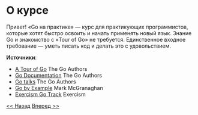 # О курсе

Привет! «Go на практике» — курс для практикующих программистов, которые хотят быстро освоить и начать применять новый
язык. Знание Go и знакомство с «Tour of Go» не требуется. Единственное входное требование — уметь писать код и делать
это с удовольствием.

**Источники**:

* [A Tour of Go](https://github.com/golang/tour/) The Go Authors
* [Go Documentation](https://go.dev/doc/) The Go Authors
* [Go talks](https://go.dev/talks/) The Go Authors
* [Go by Example](https://github.com/mmcgrana/gobyexample) Mark McGranaghan
* [Exercism Go Track](https://github.com/exercism/go) Exercism

[<< Назад](../../basics.md) [Вперед >>](base.md)